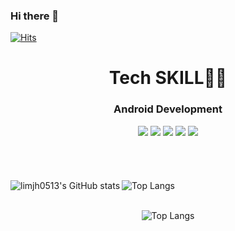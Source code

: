 ### Hi there 👋

[![Hits](https://hits.seeyoufarm.com/api/count/incr/badge.svg?url=https%3A%2F%2Fgithub.com%2Flimjh0513&count_bg=%2379C83D&title_bg=%23555555&icon=&icon_color=%23E7E7E7&title=hits&edge_flat=false)](https://hits.seeyoufarm.com)

<div align=center>

# Tech SKILL👨‍💻

### Android Development

<img src="https://img.shields.io/badge/Android-3DDC84?style=flat-square&logo=Android&logoColor=white"/>
<img src="https://img.shields.io/badge/Kotlin-0095D5?style=flat-square&logo=Kotlin&logoColor=white"/>
<img src="https://img.shields.io/badge/Java-007396?style=flat-square&logo=Java&logoColor=white"/>
<img src="https://img.shields.io/badge/MySQL-4479A1?style=flat-square&logo=MySQL&logoColor=white"/>
<img src="https://img.shields.io/badge/ReactiveX-B7178C?style=flat-square&logo=ReactiveX&logoColor=white"/>

</div>

<br/>

<div align=center>

<!--
# Tools🎨

<img src="https://img.shields.io/badge/-Adobe Photoshop-31A8FF?style=flat-square&logo=Adobe Photoshop&logoColor=white"/>
<img src="https://img.shields.io/badge/-Adobe Illustratorn-FF9A00?style=flat-square&logo=Adobe Illustrator&logoColor=white"/>
<img src="https://img.shields.io/badge/-Adobe XD-FF61F6?style=flat-square&logo=Adobe XD&logoColor=white"/>
<img src="https://img.shields.io/badge/Figma-F24E1E?style=flat-square&logo=Figma&logoColor=white"/>
<br/>
<img src="https://img.shields.io/badge/-Visual Studio Code-007ACC?style=flat-square&logo=Visual Studio Code&logoColor=white"/>
<img src="https://img.shields.io/badge/-IntelliJ IDEA-000000?style=flat-square&logo=IntelliJ IDEA&logoColor=white"/>
<img src="https://img.shields.io/badge/-Eclipse IDE-2C2255?style=flat-square&logo=Eclipse IDE&logoColor=white"/>
<img src="https://img.shields.io/badge/Git-F05032?style=flat-square&logo=Git&logoColor=white"/>
<img src="https://img.shields.io/badge/GitHub-181717?style=flat-square&logo=GitHub&logoColor=white"/>
-->
</div>

<br/>
<br/>
<br/>

<div align=center>
  <div align=right>
    <img align="left" src="https://github-readme-stats.vercel.app/api?username=limjh0513&show_icons=true&count_private=true" alt="limjh0513's GitHub stats" />
    <img align="left" src="https://github-readme-stats.vercel.app/api/top-langs/?username=limjh0513&layout=compact" alt="Top Langs"/>
  </div>
  
<br/>
<br/>

![Top Langs](https://github-readme-streak-stats.herokuapp.com/?user=limjh0513&)

</div>

